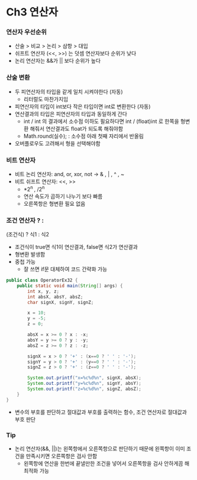 # Ch3 연산자

### 연산자 우선순위
- 산술 > 비교 > 논리 > 삼항 > 대입
- 쉬프트 연산자 (<<, >>) 는 덧셈 연산자보다 순위가 낮다
- 논리 연산자는 &&가 || 보다 순위가 높다


### 산술 변환
- 두 피연산자의 타입을 같게 일치 시켜야한다 (자동)
    - 리터럴도 마찬가지임
- 피연산자의 타입이 int보다 작은 타입이면 int로 변환한다 (자동)
- 연산결과의 타입은 피연산자의 타입과 동일하게 간다
    - int / int 의 결과에서 소수점 이하도 필요하다면 int / (float)int 로 한쪽을 형변환 해줘서 연산결과도 float가 되도록 해줘야함
    - Math.round(실수); : 소수점 아래 첫째 자리에서 반올림
- 오버플로우도 고려해서 형을 선택해야함

### 비트 연산자
- 비트 논리 연산자: and, or, xor, not -> & , | , ^ , ~
- 비트 쉬프트 연산자: <<, >>
    - *2<sup>n </sup>, /2<sup>n</sup>
    - 연산 속도가 곱하기 나누기 보다 빠름
    - 오른쪽항은 형변환 필요 없음

### 조건 연산자 ? :
(조건식) ? 식1 : 식2
- 조건식이 true면 식1이 연산결과, false면 식2가 연산결과
- 형변환 발생함
- 중첩 가능
    - 잘 쓰면 if문 대체하여 코드 간략화 가능

```java
public class OperatorEx32 {
    public static void main(String[] args) {
        int x, y, z;
        int absX, absY, absZ;
        char signX, signY, signZ;

        x = 10;
        y = -5;
        z = 0;

        absX = x >= 0 ? x : -x;
        absY = y >= 0 ? y : -y;
        absZ = z >= 0 ? z : -z;

        signX = x > 0 ? '+' : (x==0 ? ' ' : '-');
        signY = y > 0 ? '+' : (y==0 ? ' ' : '-');
        signZ = z > 0 ? '+' : (z==0 ? ' ' : '-');

        System.out.printf("x=%c%d%n", signX, absX);
        System.out.printf("y=%c%d%n", signY, absY);
        System.out.printf("z=%c%d%n", signZ, absZ);
    }
}
```
- 변수의 부호를 판단하고 절대값과 부호를 출력하는 함수, 조건 연산자로 절대값과 부호 판단

### Tip
- 논리 연산자(&&, ||)는 왼쪽항에서 오른쪽항으로 판단하기 때문에 왼쪽항이 이미 조건을 만족시키면 오른쪽항은 검사 안함
  -  왼쪽항에 연산을 한번에 끝낼만한 조건을 넣어서 오른쪽항을 검사 안하게끔 해 최적화 가능